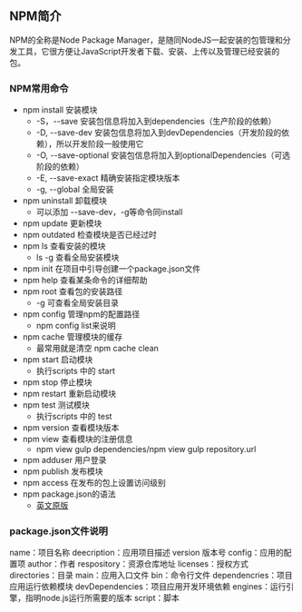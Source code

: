 
## NPM简介

NPM的全称是Node Package Manager，是随同NodeJS一起安装的包管理和分发工具，它很方便让JavaScript开发者下载、安装、上传以及管理已经安装的包。

### NPM常用命令


* npm install 安装模块
    * -S，--save 安装包信息将加入到dependencies（生产阶段的依赖）
    * -D, --save-dev 安装包信息将加入到devDependencies（开发阶段的依赖），所以开发阶段一般使用它
    * -O, --save-optional 安装包信息将加入到optionalDependencies（可选阶段的依赖）
    * -E, --save-exact 精确安装指定模块版本
    * -g, --global 全局安装
* npm uninstall 卸载模块
    * 可以添加 --save-dev，-g等命令同install
* npm update 更新模块
* npm outdated 检查模块是否已经过时
* npm ls 查看安装的模块
    * ls -g 查看全局安装模块
* npm init 在项目中引导创建一个package.json文件
* npm help 查看某条命令的详细帮助
* npm root 查看包的安装路径
    * -g 可查看全局安装目录
* npm config 管理npm的配置路径
    * npm config list来说明
* npm cache 管理模块的缓存
    * 最常用就是清空 npm cache clean
* npm start 启动模块
    * 执行scripts 中的 start
* npm stop 停止模块
* npm restart 重新启动模块
* npm test 测试模块
    * 执行scripts 中的 test
* npm version 查看模块版本
* npm view 查看模块的注册信息
    * npm view gulp dependencies/npm view gulp repository.url
* npm adduser  用户登录
* npm publish 发布模块
* npm access 在发布的包上设置访问级别
* npm package.json的语法
    * [英文原版](https://docs.npmjs.com/files/package.json)


### package.json文件说明
name：项目名称
deecription：应用项目描述
version 版本号
config：应用的配置项
author：作者
respository：资源仓库地址
licenses：授权方式
directories：目录
main：应用入口文件
bin：命令行文件
dependencries：项目应用运行依赖模块
devDependencies：项目应用开发环境依赖
engines：运行引擎，指明node.js运行所需要的版本
script：脚本
